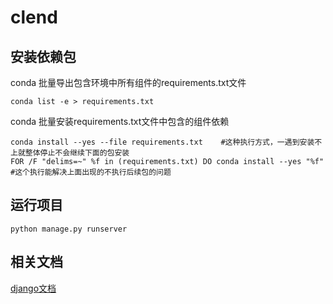 # clend

## 安装依赖包
conda 批量导出包含环境中所有组件的requirements.txt文件
````shell
conda list -e > requirements.txt
````
conda 批量安装requirements.txt文件中包含的组件依赖
````shell
conda install --yes --file requirements.txt    #这种执行方式，一遇到安装不上就整体停止不会继续下面的包安装
FOR /F "delims=~" %f in (requirements.txt) DO conda install --yes "%f" #这个执行能解决上面出现的不执行后续包的问题
````

## 运行项目
````shell
python manage.py runserver
````

## 相关文档
[django文档](https://docs.djangoproject.com/zh-hans/3.2/)

